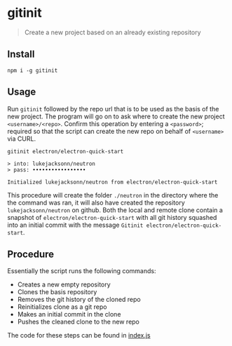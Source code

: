 # gitinit
> Create a new project based on an already existing repository

## Install
```
npm i -g gitinit
```

## Usage

Run `gitinit` followed by the repo url that is to be used as the basis of the new project. The program will go on to ask where to create the new project `<username>/<repo>`. Confirm this operation by entering a `<password>`; required so that the script can create the new repo on behalf of `<username>` via CURL.

```
gitinit electron/electron-quick-start

> into: lukejacksonn/neutron
> pass: •••••••••••••••••

Initialized lukejacksonn/neutron from electron/electron-quick-start
```

This procedure will create the folder `./neutron` in the directory where the the command was ran, it will also have created the repository `lukejacksonn/neutron` on github. Both the local and remote clone contain a snapshot of `electron/electron-quick-start` with all git history squashed into an initial commit with the message `Gitinit electron/electron-quick-start`.

## Procedure

Essentially the script runs the following commands:

- Creates a new empty repository
- Clones the basis repository
- Removes the git history of the cloned repo
- Reinitializes clone as a git repo
- Makes an initial commit in the clone
- Pushes the cleaned clone to the new repo

The code for these steps can be found in [index.js](index.js)
